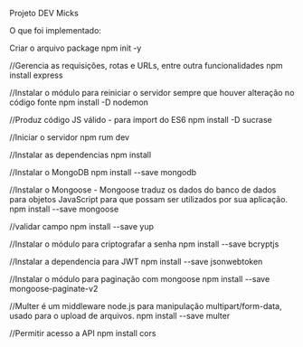 Projeto DEV Micks

O que foi implementado:

Criar o arquivo package
npm init -y

//Gerencia as requisições, rotas e URLs, entre outra funcionalidades
npm install express

//Instalar o módulo para reiniciar o servidor sempre que houver alteração no código fonte
npm install -D nodemon

//Produz código JS válido - para import do ES6
npm install -D sucrase

//Iniciar o servidor
npm rum dev

//Instalar as dependencias
npm install

//Instalar o MongoDB
npm install --save mongodb

//Instalar o Mongoose - Mongoose traduz os dados do banco de dados para objetos JavaScript para que possam ser utilizados por sua aplicação.
npm install --save mongoose

//validar campo
npm install --save yup

//Instalar o módulo para criptografar a senha
npm install --save bcryptjs

//Instalar a dependencia para JWT
npm install --save jsonwebtoken

//Instalar o módulo para paginação com mongoose
npm install --save mongoose-paginate-v2

//Multer é um middleware node.js para manipulação multipart/form-data, usado para o upload de arquivos. 
npm install --save multer

//Permitir acesso a API
npm install cors
